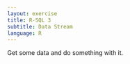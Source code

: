 ```yaml
---
layout: exercise
title: R-SQL 3
subtitle: Data Stream
language: R
---
```


Get some data and do something with it. 

